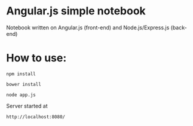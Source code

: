 # Angular.js simple notebook
Notebook written on Angular.js (front-end) and Node.js/Express.js (back-end)
# How to use:
```
npm install
```
```
bower install
```
```
node app.js
```

Server started at
```
http://localhost:8080/
```
